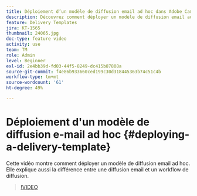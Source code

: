 ```yaml
---
title: Déploiement d’un modèle de diffusion email ad hoc dans Adobe Campaign Classic
description: Découvrez comment déployer un modèle de diffusion email ad hoc et comprendre la différence entre une diffusion email et un workflow de diffusion.
feature: Delivery Templates
jira: KT-1565
thumbnail: 24065.jpg
doc-type: feature video
activity: use
team: TM
role: Admin
level: Beginner
exl-id: 2e4bb39d-fd03-44f5-8249-dc415b87808a
source-git-commit: f4e86b933660ced199c30d318445363b74c51c4b
workflow-type: tm+mt
source-wordcount: '61'
ht-degree: 49%

---
```


# Déploiement d&#39;un modèle de diffusion e-mail ad hoc {#deploying-a-delivery-template}

Cette vidéo montre comment déployer un modèle de diffusion email ad hoc. Elle explique aussi la différence entre une diffusion email et un workflow de diffusion.

>[!VIDEO](https://video.tv.adobe.com/v/24065?quality=12&learn=on)
